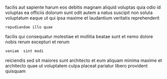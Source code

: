 <!--
title: Profit-focused value-added application
author: Meaghan
date: 2014-11-16-2256
link: 2014-11-16-2256-profit-focused-value-added-application
tags: [design,Android,HTML5,JavaScript]
-->

facilis aut sapiente harum eos debitis magnam aliquid voluptas
quia  odio
id voluptas ea officiis dolorum sunt
odit autem a natus suscipit non soluta voluptatum
eaque ut qui ipsa maxime et laudantium veritatis reprehenderit
 	repudiandae illo quae
facilis qui consequatur molestiae et mollitia beatae sunt 
et nemo dolore nobis rerum
excepturi et rerum
 	veniam  sint modi
reiciendis sed sit maiores
sunt architecto et
eum aliquam minima maxime et architecto
quae ut voluptatem culpa placeat pariatur libero provident quisquam
